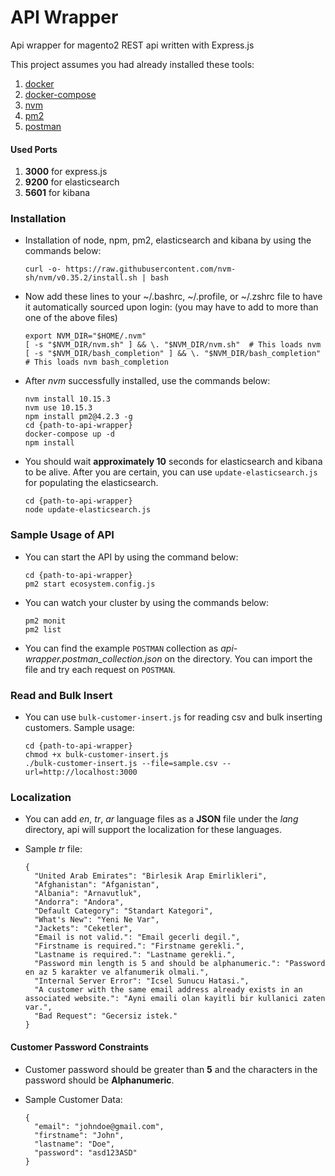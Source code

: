 # API Wrapper

Api wrapper for magento2 REST api written with Express.js

This project assumes you had already installed these tools:

1. [docker](https://www.docker.com/)
2. [docker-compose](https://docs.docker.com/compose/)
3. [nvm](https://github.com/nvm-sh/nvm)
4. [pm2](https://pm2.keymetrics.io/)
5. [postman](https://www.postman.com/)

#### Used Ports

1. **3000** for express.js
2. **9200** for elasticsearch
3. **5601** for kibana

### Installation

- Installation of node, npm, pm2, elasticsearch and kibana by using the commands below:

  ```
  curl -o- https://raw.githubusercontent.com/nvm-sh/nvm/v0.35.2/install.sh | bash
  ```

- Now add these lines to your ~/.bashrc, ~/.profile, or ~/.zshrc file to have it automatically sourced upon login: (you may have to add to more than one of the above files)

  ```
  export NVM_DIR="$HOME/.nvm"
  [ -s "$NVM_DIR/nvm.sh" ] && \. "$NVM_DIR/nvm.sh"  # This loads nvm
  [ -s "$NVM_DIR/bash_completion" ] && \. "$NVM_DIR/bash_completion"  # This loads nvm bash_completion
  ```

- After _nvm_ successfully installed, use the commands below:

  ```
  nvm install 10.15.3
  nvm use 10.15.3
  npm install pm2@4.2.3 -g
  cd {path-to-api-wrapper}
  docker-compose up -d
  npm install
  ```

- You should wait **approximately 10** seconds for elasticsearch and kibana to be alive. After you are certain, you can use `update-elasticsearch.js` for populating the elasticsearch.

  ```
  cd {path-to-api-wrapper}
  node update-elasticsearch.js
  ```

### Sample Usage of API

- You can start the API by using the command below:

  ```
  cd {path-to-api-wrapper}
  pm2 start ecosystem.config.js
  ```

- You can watch your cluster by using the commands below:

  ```
  pm2 monit
  pm2 list
  ```

- You can find the example `POSTMAN` collection as _api-wrapper.postman_collection.json_ on the directory. You can import the file and try each request on `POSTMAN`.

### Read and Bulk Insert

- You can use `bulk-customer-insert.js` for reading csv and bulk inserting customers.
  Sample usage:

  ```
  cd {path-to-api-wrapper}
  chmod +x bulk-customer-insert.js
  ./bulk-customer-insert.js --file=sample.csv --url=http://localhost:3000
  ```

### Localization

- You can add _en_, _tr_, _ar_ language files as a **JSON** file under the _lang_ directory, api will support the localization for these languages.

- Sample _tr_ file:

  ```
  {
    "United Arab Emirates": "Birlesik Arap Emirlikleri",
    "Afghanistan": "Afganistan",
    "Albania": "Arnavutluk",
    "Andorra": "Andora",
    "Default Category": "Standart Kategori",
    "What's New": "Yeni Ne Var",
    "Jackets": "Ceketler",
    "Email is not valid.": "Email gecerli degil.",
    "Firstname is required.": "Firstname gerekli.",
    "Lastname is required.": "Lastname gerekli.",
    "Password min length is 5 and should be alphanumeric.": "Password en az 5 karakter ve alfanumerik olmali.",
    "Internal Server Error": "Icsel Sunucu Hatasi.",
    "A customer with the same email address already exists in an associated website.": "Ayni emaili olan kayitli bir kullanici zaten var.",
    "Bad Request": "Gecersiz istek."
  }

  ```

#### Customer Password Constraints

- Customer password should be greater than **5** and the characters in the password should be **Alphanumeric**.
- Sample Customer Data:

  ```
  {
    "email": "johndoe@gmail.com",
    "firstname": "John",
    "lastname": "Doe",
    "password": "asd123ASD"
  }
  ```
